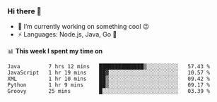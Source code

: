 ### Hi there 👋

<!--
**nodejh/nodejh** is a ✨ _special_ ✨ repository because its `README.md` (this file) appears on your GitHub profile.

Here are some ideas to get you started:

- 🔭 I’m currently working on ...
- 🌱 I’m currently learning ...
- 👯 I’m looking to collaborate on ...
- 🤔 I’m looking for help with ...
- 💬 Ask me about ...
- 📫 How to reach me: ...
- 😄 Pronouns: ...
- ⚡ Fun fact: ...
-->

- 🔭 I’m currently working on something cool :wink:
- ⚡ Languages: Node.js, Java, Go :thought_balloon:

📊 **This week I spent my time on**

<!--START_SECTION:waka-->
```text
Java         7 hrs 12 mins   ██████████████▒░░░░░░░░░░   57.43 % 
JavaScript   1 hr 19 mins    ██▓░░░░░░░░░░░░░░░░░░░░░░   10.57 % 
XML          1 hr 10 mins    ██▒░░░░░░░░░░░░░░░░░░░░░░   09.42 % 
Python       1 hr 9 mins     ██▒░░░░░░░░░░░░░░░░░░░░░░   09.17 % 
Groovy       25 mins         █░░░░░░░░░░░░░░░░░░░░░░░░   03.39 % 
```
<!--END_SECTION:waka-->


<!--
:traffic_light: **Visitors**

![visitors](https://visitor-badge.glitch.me/badge?page_id=nodejh.nodejh)
-->
